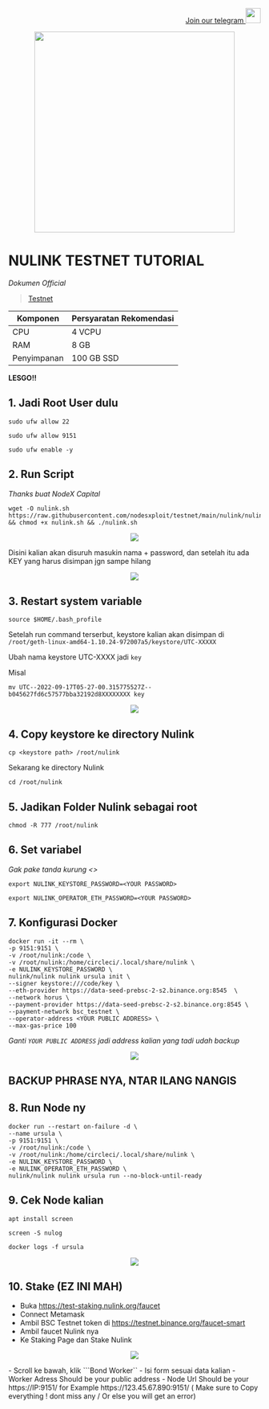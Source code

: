 <p style="font-size:14px" align="right">
<a href="https://t.me/PemulungAirdropID" target="_blank">Join our telegram <img src="https://user-images.githubusercontent.com/72949170/194228482-0f875615-e155-4b12-8716-8111addd6cba.jpg" width="30"/></a>
</p>

<p align="center">
  <img height="400" height="auto" src="https://user-images.githubusercontent.com/72949170/194742001-b870950c-e9d3-48bf-ae0b-5a3942c7ef79.png">
</p>

# NULINK TESTNET TUTORIAL 

*Dokumen Official*
> [Testnet](https://docs.nulink.org/products/testnet)

|  Komponen |  Persyaratan Rekomendasi |
| ------------ | ------------ |
| CPU  | 4 VCPU  |
| RAM | 8 GB  |
| Penyimpanan  | 100 GB SSD |

**LESGO!!**

## 1. Jadi Root User dulu
```
sudo ufw allow 22
```
```
sudo ufw allow 9151
```
```
sudo ufw enable -y
```

## 2. Run Script

*Thanks buat NodeX Capital*
```
wget -O nulink.sh https://raw.githubusercontent.com/nodesxploit/testnet/main/nulink/nulink.sh && chmod +x nulink.sh && ./nulink.sh
```

<p align="center">
  <img height="auto" height="auto" src="https://user-images.githubusercontent.com/72949170/194742377-37ebb105-98ef-4dbf-a415-9bb2c8b5575c.png">
</p>

Disini kalian akan disuruh masukin nama + password, dan setelah itu ada KEY yang harus disimpan jgn sampe hilang

<p align="center">
  <img height="auto" height="auto" src="https://user-images.githubusercontent.com/72949170/194742483-294e09a2-97f8-49eb-a487-d9fd246760a9.png">
</p>

## 3. Restart system variable
```
source $HOME/.bash_profile
```

Setelah run command terserbut, keystore kalian akan disimpan di 
```/root/geth-linux-amd64-1.10.24-972007a5/keystore/UTC-XXXXX```

Ubah nama keystore UTC-XXXX jadi ```key```

Misal
```
mv UTC--2022-09-17T05-27-00.315775527Z--b045627fd6c57577bba32192d8XXXXXXXX key
```

<p align="center">
  <img height="auto" height="auto" src="https://user-images.githubusercontent.com/72949170/194742811-f3378f88-d939-41b8-b8d8-44103d1d5bc5.png">
</p>

## 4. Copy keystore ke directory Nulink
```
cp <keystore path> /root/nulink
```

Sekarang ke directory Nulink
```
cd /root/nulink
```

## 5. Jadikan Folder Nulink sebagai root 
```
chmod -R 777 /root/nulink
```

## 6. Set variabel
*Gak pake tanda kurung <>*
```
export NULINK_KEYSTORE_PASSWORD=<YOUR PASSWORD>
```
```
export NULINK_OPERATOR_ETH_PASSWORD=<YOUR PASSWORD>
```

## 7. Konfigurasi Docker
```
docker run -it --rm \
-p 9151:9151 \
-v /root/nulink:/code \
-v /root/nulink:/home/circleci/.local/share/nulink \
-e NULINK_KEYSTORE_PASSWORD \
nulink/nulink nulink ursula init \
--signer keystore:///code/key \
--eth-provider https://data-seed-prebsc-2-s2.binance.org:8545  \
--network horus \
--payment-provider https://data-seed-prebsc-2-s2.binance.org:8545 \
--payment-network bsc_testnet \
--operator-address <YOUR PUBLIC ADDRESS> \
--max-gas-price 100
```

*Ganti ```YOUR PUBLIC ADDRESS``` jadi address kalian yang tadi udah backup*
<p align="center">
  <img height="auto" height="auto" src="https://user-images.githubusercontent.com/72949170/194743231-fe1241ad-c61e-4187-abd8-7d0a3a45c11b.png">
</p>

## BACKUP PHRASE NYA, NTAR ILANG NANGIS

## 8. Run Node ny
```
docker run --restart on-failure -d \
--name ursula \
-p 9151:9151 \
-v /root/nulink:/code \
-v /root/nulink:/home/circleci/.local/share/nulink \
-e NULINK_KEYSTORE_PASSWORD \
-e NULINK_OPERATOR_ETH_PASSWORD \
nulink/nulink nulink ursula run --no-block-until-ready
```

## 9. Cek Node kalian
```
apt install screen
```
```
screen -S nulog
```
```
docker logs -f ursula
```
<p align="center">
  <img height="auto" height="auto" src="https://user-images.githubusercontent.com/72949170/194743457-e12ad1c5-4856-4ac1-9776-d58b090973df.png">
</p>

## 10. Stake (EZ INI MAH)
- Buka https://test-staking.nulink.org/faucet
- Connect Metamask
- Ambil BSC Testnet token di https://testnet.binance.org/faucet-smart
- Ambil faucet Nulink nya
- Ke Staking Page dan Stake Nulink 
<p align="center">
  <img height="auto" height="auto" src="https://user-images.githubusercontent.com/72949170/194743567-07242a21-7b26-4433-8d80-3388e2264c32.png">
</p>
- Scroll ke bawah, klik ```Bond Worker``
- Isi form sesuai data kalian
    - Worker Adress Should be your public address
    - Node Url Should be your https://IP:9151/ for Example https://123.45.67.890:9151/ ( Make sure to Copy everything ! dont miss any / Or else you will get an error)
